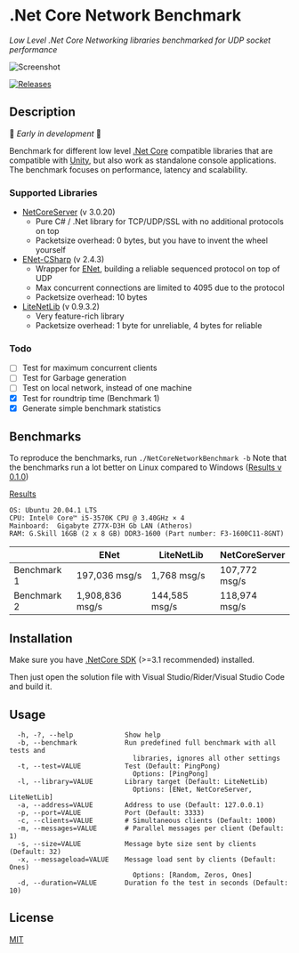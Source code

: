 # .Net Core Network Benchmark

*Low Level .Net Core Networking libraries benchmarked for UDP socket performance*

![Screenshot](./Docs/screenshot.png)

[![Releases](https://img.shields.io/github/release/JohannesDeml/NetCoreNetworkBenchmark/all.svg)](../../releases)

## Description

🚧 *Early in development* 🚧

Benchmark for different low level [.Net Core](https://en.wikipedia.org/wiki/.NET_Core) compatible libraries that are compatible with [Unity](https://unity3d.com), but also work as standalone console applications. The benchmark focuses on performance, latency and scalability.

### Supported Libraries

* [NetCoreServer](https://github.com/chronoxor/NetCoreServer) (v 3.0.20)
  * Pure C# / .Net library for TCP/UDP/SSL with no additional protocols on top
  * Packetsize overhead: 0 bytes, but you have to invent the wheel yourself
* [ENet-CSharp](https://github.com/nxrighthere/ENet-CSharp) (v 2.4.3)
  * Wrapper for [ENet](https://github.com/lsalzman/enet), building a reliable sequenced protocol on top of UDP
  * Max concurrent connections are limited to 4095 due to the protocol
  * Packetsize overhead: 10 bytes
* [LiteNetLib](https://github.com/RevenantX/LiteNetLib) (v 0.9.3.2)
  * Very feature-rich library
  * Packetsize overhead: 1 byte for unreliable, 4 bytes for reliable

### Todo

- [ ] Test for maximum concurrent clients
- [ ] Test for Garbage generation
- [ ] Test on local network, instead of one machine
- [x] Test for roundtrip time (Benchmark 1)
- [x] Generate simple benchmark statistics

## Benchmarks

To reproduce the benchmarks, run `./NetCoreNetworkBenchmark -b`
Note that the benchmarks run a lot better on Linux compared to Windows  ([Results v 0.1.0](https://github.com/JohannesDeml/NetCoreNetworkBenchmark/releases/tag/0.1.0)) 

[Results](./Benchmarks)


```
OS: Ubuntu 20.04.1 LTS
CPU: Intel® Core™ i5-3570K CPU @ 3.40GHz × 4
Mainboard:  Gigabyte Z77X-D3H Gb LAN (Atheros)
RAM: G.Skill 16GB (2 x 8 GB) DDR3-1600 (Part number: F3-1600C11-8GNT)
```

|             | ENet            | LiteNetLib    | NetCoreServer |
| ----------- | --------------- | ------------- | ------------- |
| Benchmark 1 | 197,036 msg/s   | 1,768 msg/s   | 107,772 msg/s |
| Benchmark 2 | 1,908,836 msg/s | 144,585 msg/s | 118,974 msg/s |

## Installation

Make sure you have [.NetCore SDK](https://dotnet.microsoft.com/download) (>=3.1 recommended) installed.

Then just open the solution file with Visual Studio/Rider/Visual Studio Code and build it.

## Usage

```
  -h, -?, --help             Show help
  -b, --benchmark            Run predefined full benchmark with all tests and 
                               libraries, ignores all other settings
  -t, --test=VALUE           Test (Default: PingPong)
                               Options: [PingPong]
  -l, --library=VALUE        Library target (Default: LiteNetLib)
                               Options: [ENet, NetCoreServer, LiteNetLib]
  -a, --address=VALUE        Address to use (Default: 127.0.0.1)
  -p, --port=VALUE           Port (Default: 3333)
  -c, --clients=VALUE        # Simultaneous clients (Default: 1000)
  -m, --messages=VALUE       # Parallel messages per client (Default: 1)
  -s, --size=VALUE           Message byte size sent by clients (Default: 32)
  -x, --messageload=VALUE    Message load sent by clients (Default: Ones)
                               Options: [Random, Zeros, Ones]
  -d, --duration=VALUE       Duration fo the test in seconds (Default: 10)
```

## License

[MIT](./LICENSE)